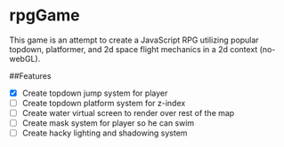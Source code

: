 # rpgGame
This game is an attempt to create a JavaScript RPG utilizing popular topdown, platformer, and 2d space flight mechanics in a 2d context (no-webGL). 

##Features
- [x] Create topdown jump system for player
- [ ] Create topdown platform system for z-index
- [ ] Create water virtual screen to render over rest of the map
- [ ] Create mask system for player so he can swim
- [ ] Create hacky lighting and shadowing system
